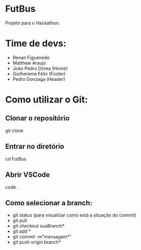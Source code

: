 # FutBus
Projeto para o Hackathon.

# Time de devs:
- Renan Figueiredo 
- Matthew Araujo
- João Pedro Dórea (Home)
- Guilhereme Félix (Footer)
- Pedro Gonzaga (Header)

#  Como utilizar o Git:
## Clonar o repositório
git clone 

## Entrar no diretório
cd FutBus

## Abrir VSCode
code .

## Como selecionar a branch:
 - git status (para visualizar como está a situação do commit)
 - git pull
 - git checkout suaBranch*
 - git add *
 - git commit -m"mensagem*"
 - git push origin branch*
